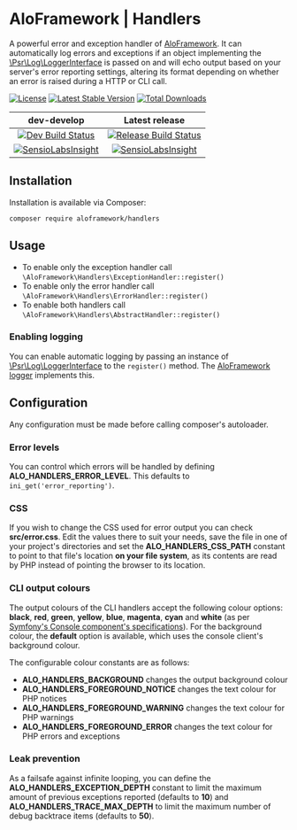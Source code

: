 # AloFramework | Handlers #

A powerful error and exception handler of [AloFramework](https://github.com/aloframework/aloframework). It can automatically log errors and exceptions if an object implementing the [\Psr\Log\LoggerInterface](https://packagist.org/packages/psr/log) is passed on and will echo output based on your server's error reporting settings, altering its format depending on whether an error is raised during a HTTP or CLI call.

[![License](https://poser.pugx.org/aloframework/handlers/license?format=plastic)](https://www.gnu.org/licenses/gpl-3.0.en.html)
[![Latest Stable Version](https://poser.pugx.org/aloframework/handlers/v/stable?format=plastic)](https://packagist.org/packages/aloframework/handlers)
[![Total Downloads](https://poser.pugx.org/aloframework/handlers/downloads?format=plastic)](https://packagist.org/packages/aloframework/handlers)

|                                                                                          dev-develop                                                                                          |                                                             Latest release                                                            |
|:--------------------------------------------------------------------------------------------------------------------------------------------------------------------------------------------:|:-------------------------------------------------------------------------------------------------------------------------------------:|
| [![Dev Build Status](https://travis-ci.org/aloframework/handlers.svg?branch=master)](https://travis-ci.org/aloframework/handlers)                                                            | [![Release Build Status](https://travis-ci.org/aloframework/handlers.svg?branch=1.0.1)](https://travis-ci.org/aloframework/handlers)  |
| [![SensioLabsInsight](https://insight.sensiolabs.com/projects/36b22482-e36a-44e3-a7de-ccf6e27999d1/mini.png)](https://insight.sensiolabs.com/projects/36b22482-e36a-44e3-a7de-ccf6e27999d1) | [![SensioLabsInsight](https://i.imgur.com/KygqLtf.png)](https://insight.sensiolabs.com/projects/36b22482-e36a-44e3-a7de-ccf6e27999d1) |

## Installation ##
Installation is available via Composer:

    composer require aloframework/handlers

## Usage ##

 - To enable only the exception handler call `\AloFramework\Handlers\ExceptionHandler::register()`
 - To enable only the error handler call `\AloFramework\Handlers\ErrorHandler::register()`
 - To enable both handlers call `\AloFramework\Handlers\AbstractHandler::register()`

### Enabling logging ###

You can enable automatic logging by passing an instance of [\Psr\Log\LoggerInterface](https://packagist.org/packages/psr/log) to the `register()` method. The [AloFramework logger](https://packagist.org/packages/aloframework/log) implements this.

## Configuration ##

Any configuration must be made before calling composer's autoloader.

### Error levels ###

You can control which errors will be handled by defining **ALO_HANDLERS_ERROR_LEVEL**. This defaults to `ini_get('error_reporting')`.

### CSS ###

If you wish to change the CSS used for error output you can check **src/error.css**. Edit the values there to suit your needs, save the file in one of your project's directories and set the **ALO_HANDLERS_CSS_PATH** constant to point to that file's location **on your file system**, as its contents are read by PHP instead of pointing the browser to its location.

### CLI output colours ###

The output colours of the CLI handlers accept the following colour options: **black**, **red**, **green**, **yellow**, **blue**, **magenta**, **cyan** and **white** (as per [Symfony's Console component's specifications](http://symfony.com/doc/current/components/console/introduction.html#creating-a-basic-command)). For the background colour, the **default** option is available, which uses the console client's background colour.

The configurable colour constants are as follows:

 - **ALO_HANDLERS_BACKGROUND** changes the output background colour
 - **ALO_HANDLERS_FOREGROUND_NOTICE** changes the text colour for PHP notices
 - **ALO_HANDLERS_FOREGROUND_WARNING** changes the text colour for PHP warnings
 - **ALO_HANDLERS_FOREGROUND_ERROR** changes the text colour for PHP errors and exceptions

### Leak prevention ###

As a failsafe against infinite looping, you can define the **ALO_HANDLERS_EXCEPTION_DEPTH** constant to limit the maximum amount of previous exceptions reported (defaults to **10**) and **ALO_HANDLERS_TRACE_MAX_DEPTH** to limit the maximum number of debug backtrace items (defaults to **50**).
